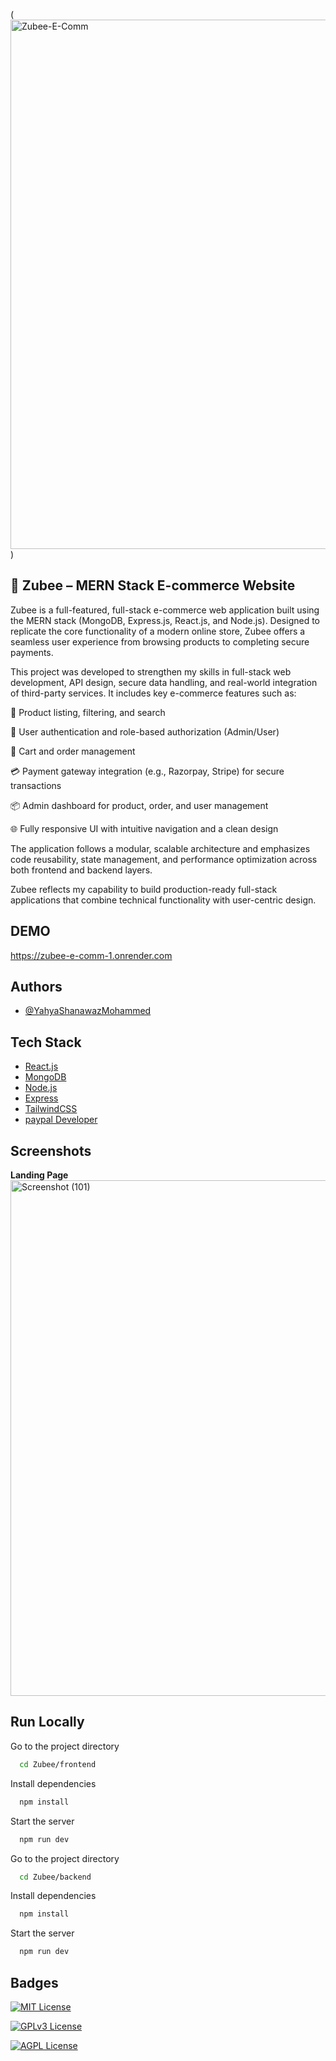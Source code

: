 
(<img width="1280" height="847" alt="Zubee-E-Comm" src="https://github.com/user-attachments/assets/a3ba79f3-36ec-4e52-add5-7a1b9e349217" />)

## 🛒 Zubee – MERN Stack E-commerce Website

Zubee is a full-featured, full-stack e-commerce web application built using the MERN stack (MongoDB, Express.js, React.js, and Node.js). Designed to replicate the core functionality of a modern online store, Zubee offers a seamless user experience from browsing products to completing secure payments.

This project was developed to strengthen my skills in full-stack web development, API design, secure data handling, and real-world integration of third-party services. It includes key e-commerce features such as:

🛒 Product listing, filtering, and search

👤 User authentication and role-based authorization (Admin/User)

🧺 Cart and order management

💳 Payment gateway integration (e.g., Razorpay, Stripe) for secure transactions

📦 Admin dashboard for product, order, and user management

🌐 Fully responsive UI with intuitive navigation and a clean design

The application follows a modular, scalable architecture and emphasizes code reusability, state management, and performance optimization across both frontend and backend layers.

Zubee reflects my capability to build production-ready full-stack applications that combine technical functionality with user-centric design.

## DEMO 
https://zubee-e-comm-1.onrender.com

## Authors

- [@YahyaShanawazMohammed](https://github.com/shaan-77)

## Tech Stack
* [React.js](https://react.dev/)
* [MongoDB](https://www.mongodb.com/)
* [Node.js](https://nodejs.org/en)
* [Express](https://expressjs.com/)
* [TailwindCSS](https://tailwindcss.com/)
* [paypal Developer](https://developer.paypal.com/home/)

  
## Screenshots

**Landing Page**
<img width="1898" height="825" alt="Screenshot (101)" src="https://github.com/user-attachments/assets/7ca61b33-e54e-423d-b40c-87e5d3d50c2d" />


## Run Locally

Go to the project directory 

```bash
  cd Zubee/frontend
```

Install dependencies

```bash
  npm install
```

Start the server

```bash
  npm run dev
```

Go to the project directory 
```bash
  cd Zubee/backend
```

Install dependencies

```bash
  npm install
```

Start the server

```bash
  npm run dev
```
## Badges



[![MIT License](https://img.shields.io/badge/License-MIT-green.svg)](https://choosealicense.com/licenses/mit/)

[![GPLv3 License](https://img.shields.io/badge/License-GPL%20v3-yellow.svg)](https://opensource.org/licenses/)

[![AGPL License](https://img.shields.io/badge/license-AGPL-blue.svg)](http://www.gnu.org/licenses/agpl-3.0)

